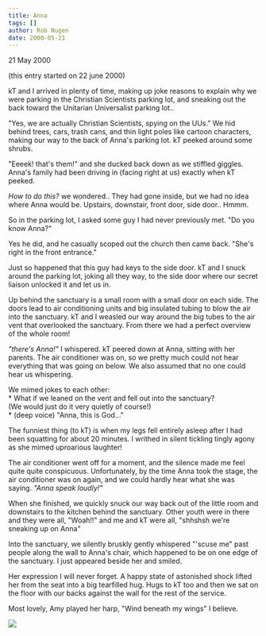 ```yaml
---
title: Anna
tags: []
author: Rob Nugen
date: 2000-05-21
---
```


<p class=date>21 May 2000</p>
<p class=note>(this entry started on 22 june 2000)</p>

<p>kT and I arrived in plenty of time, making up joke reasons to explain
why we were parking in the Christian Scientists parking lot, and
sneaking out the back toward the Unitarian Universalist parking lot.. 

<p>"Yes, we are actually Christian Scientists, spying on the UUs."  We hid
behind trees, cars, trash cans, and thin light poles like cartoon
characters, making our way to the back of Anna's parking lot.  kT peeked
around some shrubs.

<p>"Eeeek!  that's them!"  and she ducked back down as we stiffled
giggles.  Anna's family had been driving in (facing right at us) exactly
when kT peeked.

<p><em>How to do this?</em> we wondered..  They had gone inside, but we had
no idea where Anna would be.  Upstairs, downstair, front door, side
door..  Hmmm.

<p>So in the parking lot, I asked some guy I had never previously met. 
"Do you know Anna?" 

<p>Yes he did, and he casually scoped out the church then came back. 
"She's right in the front entrance."

<p>Just so happened that this guy had keys to the side door.  kT and I
snuck around the parking lot, joking all they way, to the side door
where our secret liaison unlocked it and let us in.


<p>Up behind the sanctuary is a small room with a small door on each
side.  The doors lead to air conditioning units and big insulated tubing
to blow the air into the sanctuary.  kT and I weasled our way around the
big tubes to the air vent that overlooked the sanctuary.  From there we
had a perfect overview of the whole room!

<p><em>"there's Anna!"</em> I whispered.  kT peered down at Anna,
sitting with her parents.  The air conditioner was on, so we pretty much
could not hear everything that was going on below.  We also assumed that
no one could hear us whispering.

<p>We mimed jokes to each other:
<br>* What if we leaned on the vent and fell out into the sanctuary? 
<br>(We would just do it very quietly of course!)
<br>* (deep voice) "Anna, this is God..."

<p>The funniest thing (to kT) is when my legs fell entirely asleep after
I had been squatting for about 20 minutes.  I writhed in silent tickling
tingly agony as she mimed uproarious laughter!

<p>The air conditioner went off for a moment, and the silence made me
feel quite quite conspicuous.  Unfortunately, by the time Anna took the
stage, the air conditioner was on again, and we could hardly hear what
she was saying.  <em>"Anna speak loudly!"</em>

<p>When she finished, we quickly snuck our way back out of the little
room and downstairs to the kitchen behind the sanctuary.  Other youth
were in there and they were all, "Woah!!" and me and kT were all,
"shhshsh we're sneaking up on Anna"

<p>Into the sanctuary, we silently bruskly gently whispered "'scuse me"
past people along the wall to Anna's chair, which happened to be on one
edge of the sanctuary.  I just appeared beside her and smiled.

<p>Her expression I will never forget.  A happy state of astonished
shock lifted her from the seat into a big tearfilled hug.  Hugs to kT
too and then we sat on the floor with our backs against the wall for the
rest of the service.

<p>Most lovely, Amy played her harp, "Wind beneath my wings" I believe.


<p><img src='/images/rob/wL-ROB.gif'>



